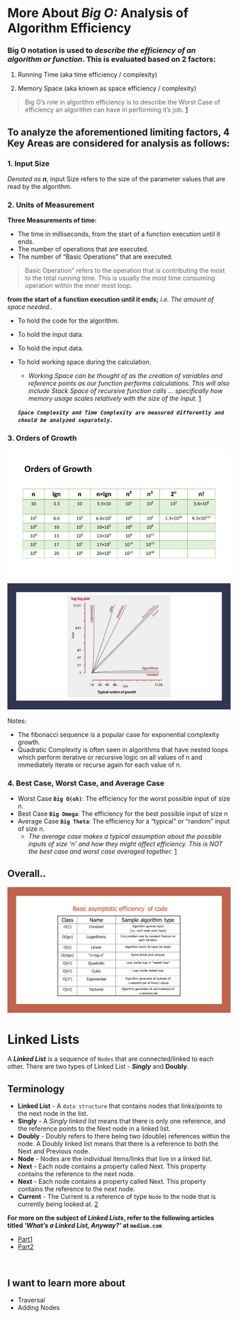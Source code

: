 # **More About _Big O:_ Analysis of Algorithm Efficiency**

### **Big O** notation is used to _describe the efficiency of an algorithm or function_. This is evaluated based on 2 factors:

1. Running Time (aka time efficiency / complexity)

2. Memory Space (aka known as space efficiency / complexity)

> Big O’s role in algorithm efficiency is to describe the Worst Case of efficiency an algorithm can have in performing it’s job. [1]

## To analyze the aforementioned limiting factors, 4 Key Areas are  considered for analysis as follows:

### 1. Input Size
_Denoted as **n**_, input Size refers to the size of the parameter values that are read by the algorithm.

### 2. Units of Measurement
**Three Measurements of time:**

- The time in milliseconds, from the start of a function execution until it ends.
- The number of operations that are executed.
- The number of “Basic Operations” that are executed.

> Basic Operation” refers to the operation that is contributing the most to the total running time. This is usually the most time consuming operation within the inner most loop.

**from the start of a function execution until it ends;** *i.e. The amount of space needed..*

- To hold the code for the algorithm.
- To hold the input data.
- To hold the input data.
- To hold working space during the calculation.
    - *Working Space can be thought of as the creation of variables and reference points as our function performs calculations. This will also include Stack Space of recursive function calls … specifically how memory usage scales relatively with the size of the input.* [1]

    ***`Space Complexity and Time Complexity are measured differently and should be analyzed separately.`***



### 3. Orders of Growth

![Orders of Growth](./orders_of_growth.png)

![Orders of Growth Plot](./log_plot.png)

Notes:
- The fibonacci sequence is a popular case for exponential complexity growth.
- Quadratic Complexity is often seen in algorithms that have nested loops which perform iterative or recursive logic on all values of n and immediately iterate or recurse again for each value of n.



### 4. Best Case, Worst Case, and Average Case

- Worst Case **`Big O(oh)`**: The efficiency for the worst possible input of size n.
- Best Case **`Big Omega`**: The efficiency for the best possible input of size n
- Average Case **`Big Theta`**: The efficiency for a “typical” or “random” input of size n.
    - *The average case makes a typical assumption about the possible inputs of size ‘n’ and how they might affect efficiency. This is NOT the best case and worst case averaged together.* [1]


## Overall..

 ![EfficiencyNotations](./efficiency_notations.png)



# **Linked Lists**

A ***Linked List*** is a sequence of `Nodes` that are connected/linked to each other. 
There are two types of Linked List - ***Singly*** and **Doubly**.

## Terminology
- **Linked List** - A `data structure` that contains nodes that links/points to the next node in the list.
- **Singly** - A *Singly linked list* means that there is only one reference, and the reference points to the Next node in a linked list.
- **Doubly** - Doubly refers to there being two (double) references within the node. A Doubly linked list means that there is a reference to both the Next and Previous node.
- **Node** - Nodes are the individual items/links that live in a linked list.
- **Next** - Each node contains a property called Next. This property contains the reference to the next node.
- **Next** - Each node contains a property called Next. This property contains the reference to the next node.
- **Current** - The Current is a reference of type `Node` to the node that is currently being looked at. [2]





**For more on the subject of _Linked Lists_, refer to the following articles titled *'What’s a Linked List, Anyway?'* at `medium.com`**
 - [Part1](https://medium.com/basecs/whats-a-linked-list-anyway-part-1-d8b7e6508b9d)
 - [Part2](https://medium.com/basecs/whats-a-linked-list-anyway-part-2-131d96f71996)


<br/>

## I want to learn more about
 - Traversal
 - Adding Nodes
 


[1]: https://codefellows.github.io/common_curriculum/data_structures_and_algorithms/Code_401/class-05/resources/big_oh.html
[2]: https://codefellows.github.io/common_curriculum/data_structures_and_algorithms/Code_401/class-05/resources/singly_linked_list.html